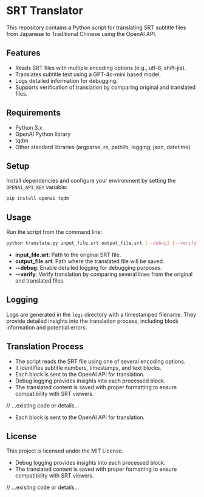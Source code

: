 # SRT Translator

This repository contains a Python script for translating SRT subtitle files from Japanese to Traditional Chinese using the OpenAI API.

## Features

- Reads SRT files with multiple encoding options (e.g., utf-8, shift-jis).
- Translates subtitle text using a GPT-4o-mini based model.
- Logs detailed information for debugging.
- Supports verification of translation by comparing original and translated files.

## Requirements

- Python 3.x
- OpenAI Python library
- tqdm  
- Other standard libraries (argparse, re, pathlib, logging, json, datetime)

## Setup

Install dependencies and configure your environment by setting the `OPENAI_API_KEY` variable:

```bash
pip install openai tqdm
```

## Usage

Run the script from the command line:

```bash
python translate.py input_file.srt output_file.srt [--debug] [--verify]
```

- **input_file.srt**: Path to the original SRT file.
- **output_file.srt**: Path where the translated file will be saved.
- **--debug**: Enable detailed logging for debugging purposes.
- **--verify**: Verify translation by comparing several lines from the original and translated files.

## Logging

Logs are generated in the `logs` directory with a timestamped filename. They provide detailed insights into the translation process, including block information and potential errors.

## Translation Process

- The script reads the SRT file using one of several encoding options.
- It identifies subtitle numbers, timestamps, and text blocks.
- Each block is sent to the OpenAI API for translation.
- Debug logging provides insights into each processed block.
- The translated content is saved with proper formatting to ensure compatibility with SRT viewers.

// ...existing code or details...

- Each block is sent to the OpenAI API for translation.

## License

This project is licensed under the MIT License.

- Debug logging provides insights into each processed block.
- The translated content is saved with proper formatting to ensure compatibility with SRT viewers.

// ...existing code or details...
